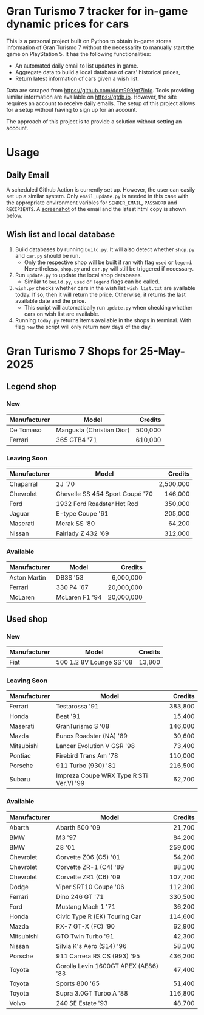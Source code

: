 # Gran Turismo 7 tracker for in-game dynamic prices for cars

This is a personal project built on Python to obtain in-game stores information of Gran Turismo 7 without the necessarity to manually start the game on PlayStation 5. It has the following functionalities:

- An automated daily email to list updates in game.
- Aggregate data to build a local database of cars' historical prices,
- Return latest information of cars given a wish list.

Data are scraped from https://github.com/ddm999/gt7info. Tools providing similar information are available on https://gtdb.io. However, the site requires an account to receive daily emails. The setup of this project allows for a setup without having to sign up for an account.

The approach of this project is to provide a solution without setting an account.

# Usage

## Daily Email

A scheduled Github Action is currently set up. However, the user can easily set up a similar system. Only `email_update.py` is needed in this case with the appropriate environment varibles for `SENDER_EMAIL`, `PASSWORD` and `RECIPIENTS`. A [screenshot](https://raw.githubusercontent.com/marcohoucheng/Gran-Turismo-7-Price-Tracker/main/data/email_screenshot.png) of the email and the latest html copy is shown below.

## Wish list and local database

1. Build databases by running `build.py`. It will also detect whether `shop.py` and `car.py` should be run.
    - Only the respective shop will be built if ran with flag `used` or `legend`. Nevertheless, `shop.py` and `car.py` will still be triggered if necessary.
2. Run `update.py` to update the local shop databases.
    - Similar to `build.py`, `used` or `legend` flags can be called.
3. `wish.py` checks whether cars in the wish list `wish_list.txt` are available today. If so, then it will return the price. Otherwise, it returns the last available date and the price.
    - This script will automatically run `update.py` when checking whather cars on wish list are available.
4. Running `today.py` returns items available in the shops in terminal. With flag `new` the script will only return new days of the day.


# Gran Turismo 7 Shops for 25-May-2025



## Legend shop

### New
 | Manufacturer | Model | Credits |
 | --- | --- | --: |
|De Tomaso|Mangusta (Christian Dior)|500,000|
|Ferrari|365 GTB4 '71|610,000|

### Leaving Soon
 | Manufacturer | Model | Credits |
 | --- | --- | --: |
|Chaparral|2J '70|2,500,000|
|Chevrolet|Chevelle SS 454 Sport Coupé '70|146,000|
|Ford|1932 Ford Roadster Hot Rod|350,000|
|Jaguar|E-type Coupe '61|205,000|
|Maserati|Merak SS '80|64,200|
|Nissan|Fairlady Z 432 '69|312,000|

### Available
 | Manufacturer | Model | Credits |
 | --- | --- | --: |
|Aston Martin|DB3S '53|6,000,000|
|Ferrari|330 P4 '67|20,000,000|
|McLaren|McLaren F1 '94|20,000,000|


## Used shop

### New
 | Manufacturer | Model | Credits |
 | --- | --- | --: |
|Fiat|500 1.2 8V Lounge SS '08|13,800|

### Leaving Soon
 | Manufacturer | Model | Credits |
 | --- | --- | --: |
|Ferrari|Testarossa '91|383,800|
|Honda|Beat '91|15,400|
|Maserati|GranTurismo S '08|146,000|
|Mazda|Eunos Roadster (NA) '89|30,600|
|Mitsubishi|Lancer Evolution V GSR '98|73,400|
|Pontiac|Firebird Trans Am '78|110,000|
|Porsche|911 Turbo (930) '81|216,500|
|Subaru|Impreza Coupe WRX Type R STi Ver.VI '99|62,700|

### Available
 | Manufacturer | Model | Credits |
 | --- | --- | --: |
|Abarth|Abarth 500 '09|21,700|
|BMW|M3 '97|84,200|
|BMW|Z8 '01|259,000|
|Chevrolet|Corvette Z06 (C5) '01|54,200|
|Chevrolet|Corvette ZR-1 (C4) '89|88,100|
|Chevrolet|Corvette ZR1 (C6) '09|107,700|
|Dodge|Viper SRT10 Coupe '06|112,300|
|Ferrari|Dino 246 GT '71|330,500|
|Ford|Mustang Mach 1 '71|36,200|
|Honda|Civic Type R (EK) Touring Car|114,600|
|Mazda|RX-7 GT-X (FC) '90|62,900|
|Mitsubishi|GTO Twin Turbo '91|42,300|
|Nissan|Silvia K's Aero (S14) '96|58,100|
|Porsche|911 Carrera RS CS (993) '95|436,200|
|Toyota|Corolla Levin 1600GT APEX (AE86) '83|47,400|
|Toyota|Sports 800 '65|51,400|
|Toyota|Supra 3.0GT Turbo A '88|116,800|
|Volvo|240 SE Estate '93|48,700|
